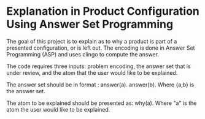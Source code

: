 # Explanation in Product Configuration Using Answer Set Programming

The goal of this project is to explain as to why a product is part of a presented configuration, or is left out. The encoding is done in Answer Set Programming (ASP) and uses clingo to compute the answer.

The code requires three inputs: problem encoding, the answer set that is under review, and the atom that the user would like to be explained.

The answer set should be in format : answer(a). answer(b). Where {a,b} is the answer set.

The atom to be explained should be presented as: why(a). Where "a" is the atom the user would like to be explained.
